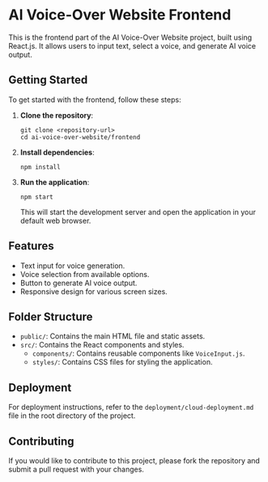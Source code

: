 # AI Voice-Over Website Frontend

This is the frontend part of the AI Voice-Over Website project, built using React.js. It allows users to input text, select a voice, and generate AI voice output.

## Getting Started

To get started with the frontend, follow these steps:

1. **Clone the repository**:
   ```
   git clone <repository-url>
   cd ai-voice-over-website/frontend
   ```

2. **Install dependencies**:
   ```
   npm install
   ```

3. **Run the application**:
   ```
   npm start
   ```

   This will start the development server and open the application in your default web browser.

## Features

- Text input for voice generation.
- Voice selection from available options.
- Button to generate AI voice output.
- Responsive design for various screen sizes.

## Folder Structure

- `public/`: Contains the main HTML file and static assets.
- `src/`: Contains the React components and styles.
  - `components/`: Contains reusable components like `VoiceInput.js`.
  - `styles/`: Contains CSS files for styling the application.

## Deployment

For deployment instructions, refer to the `deployment/cloud-deployment.md` file in the root directory of the project.

## Contributing

If you would like to contribute to this project, please fork the repository and submit a pull request with your changes.